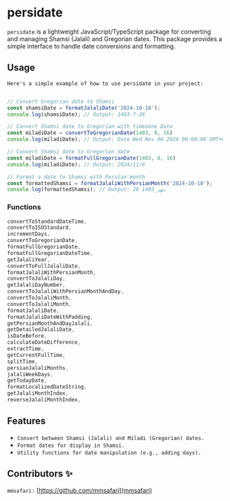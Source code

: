 # persidate

`persidate` is a lightweight JavaScript/TypeScript package for converting and managing Shamsi (Jalali) and Gregorian dates. This package provides a simple interface to handle date conversions and formatting.

## Usage
`Here's a simple example of how to use persidate in your project:`

```javascript

// Convert Gregorian date to Shamsi
const shamsiDate = formatJalaliDate('2024-10-18');
console.log(shamsiDate); // Output: 1403-7-26 

// Convert Shamsi date to Gregorian with timezone Date
const miladiDate = convertToGregorianDate(1403, 8, 16)
console.log(miladiDate); // Output: Date Wed Nov 06 2024 00:00:00 GMT+0330 (Iran Standard Time)

// Convert Shamsi date to Gregorian date
const miladiDate = formatFullGregorianDate(1403, 8, 16)
console.log(miladiDate); // Output: 2024/11/6

// Format a date to Shamsi with Persian month
const formattedShamsi = formatJalaliWithPersianMonth('2024-10-18');
console.log(formattedShamsi); // Output: 26 مهر 1403
```
### Functions

```javascript
convertToStandardDateTime,      
convertToISOStandard,           
incrementDays,             
convertToGregorianDate,        
formatFullGregorianDate,       
formatFullGregorianDateTime,   
getJalaliYear,              
convertToFullJalaliDate,      
formatJalaliWithPersianMonth,   
convertToJalaliDay,           
getJalaliDayNumber,      
convertToJalaliWithPersianMonthAndDay, 
convertToJalaliMonth,          
convertToJalaliMonth,          
formatJalaliDate, 
formatJalaliDateWithPadding,
getPersianMonthAndDayJalali,   
getDetailedJalaliDate,         
isDateBefore,                
calculateDateDifference,       
extractTime,                   
getCurrentFullTime,            
splitTime,                     
persianJalaliMonths,           
jalaliWeekDays,             
getTodayDate,            
formatLocalizedDateString, 
getJalaliMonthIndex,        
reverseJalaliMonthIndex,  
```

## Features

- `Convert between Shamsi (Jalali) and Miladi (Gregorian) dates.`
- `Format dates for display in Shamsi.`
- `Utility functions for date manipulation (e.g., adding days).`

## Contributors ✨

`mmsafari:` [https://github.com/mmsafari](mmsafari)
